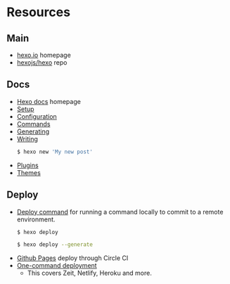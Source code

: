 # Resources


## Main

- [hexo.io](https://hexo.io/) homepage
- [hexojs/hexo](https://github.com/hexojs/hexo/) repo


## Docs

- [Hexo docs](https://hexo.io/docs/) homepage
- [Setup](https://hexo.io/docs/setup)
- [Configuration](https://hexo.io/docs/configuration.html)
- [Commands](https://hexo.io/docs/commands)
- [Generating](https://hexo.io/docs/generating)
- [Writing](https://hexo.io/docs/writing.html)
    ```sh
    $ hexo new 'My new post'
    ```
- [Plugins](http://hexo.io/plugins/)
- [Themes](http://hexo.io/themes/)


## Deploy

- [Deploy command](https://hexo.io/docs/commands#deploy) for running a command locally to commit to a remote environment.
    ```sh
    $ hexo deploy

    $ hexo deploy --generate
    ```
- [Github Pages](https://hexo.io/docs/github-pages) deploy through Circle CI
- [One-command deployment](https://hexo.io/docs/one-command-deployment.html)
    - This covers Zeit, Netlify, Heroku and more.

